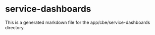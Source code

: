 # service-dashboards
This is a generated markdown file for the app/cbe/service-dashboards directory.
